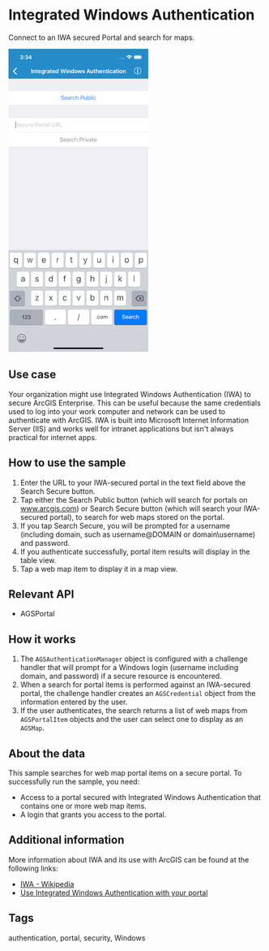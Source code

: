 # Integrated Windows Authentication

Connect to an IWA secured Portal and search for maps.

![Integrated Windows Authentication sample](integrated-windows-authentication.png)

## Use case

Your organization might use Integrated Windows Authentication (IWA) to secure ArcGIS Enterprise. This can be useful because the same credentials used to log into your work computer and network can be used to authenticate with ArcGIS. IWA is built into Microsoft Internet Information Server (IIS) and works well for intranet applications but isn't always practical for internet apps.

## How to use the sample

1. Enter the URL to your IWA-secured portal in the text field above the Search Secure button.
2. Tap either the Search Public button (which will search for portals on www.arcgis.com) or Search Secure button (which will search your IWA-secured portal), to search for web maps stored on the portal.
3. If you tap Search Secure, you will be prompted for a username (including domain, such as username@DOMAIN or domain\username) and password.
4. If you authenticate successfully, portal item results will display in the table view.
5. Tap a web map item to display it in a map view.

## Relevant API

* AGSPortal

## How it works

1. The `AGSAuthenticationManager` object is configured with a challenge handler that will prompt for a Windows login (username including domain, and password) if a secure resource is encountered.
2. When a search for portal items is performed against an IWA-secured portal, the challenge handler creates an `AGSCredential` object from the information entered by the user.
3. If the user authenticates, the search returns a list of web maps from `AGSPortalItem` objects and the user can select one to display as an `AGSMap`.


## About the data

This sample searches for web map portal items on a secure portal. To successfully run the sample, you need:

* Access to a portal secured with Integrated Windows Authentication that contains one or more web map items.
* A login that grants you access to the portal.

## Additional information

More information about IWA and its use with ArcGIS can be found at the following links:

* [IWA - Wikipedia](https://en.wikipedia.org/wiki/Integrated_Windows_Authentication)
* [Use Integrated Windows Authentication with your portal](http://enterprise.arcgis.com/en/portal/latest/administer/windows/use-integrated-windows-authentication-with-your-portal.htm)

## Tags

authentication, portal, security, Windows
